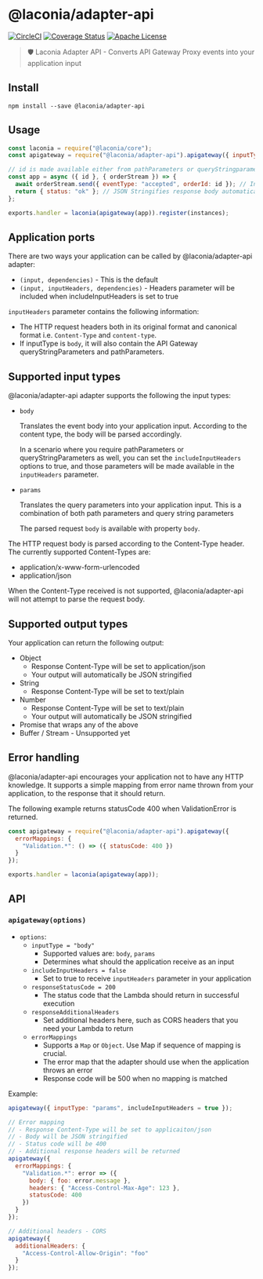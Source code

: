 # @laconia/adapter-api

[![CircleCI](https://circleci.com/gh/ceilfors/laconia/tree/master.svg?style=shield)](https://circleci.com/gh/ceilfors/laconia/tree/master)
[![Coverage Status](https://coveralls.io/repos/github/ceilfors/laconia/badge.svg?branch=master)](https://coveralls.io/github/ceilfors/laconia?branch=master)
[![Apache License](https://img.shields.io/badge/license-Apache-blue.svg)](LICENSE)

> 🛡️ Laconia Adapter API - Converts API Gateway Proxy events into your application input

## Install

```
npm install --save @laconia/adapter-api
```

## Usage

```js
const laconia = require("@laconia/core");
const apigateway = require("@laconia/adapter-api").apigateway({ inputType: "params" });

// id is made available either from pathParameters or queryStringparameters
const app = async ({ id }, { orderStream }) => {
  await orderStream.send({ eventType: "accepted", orderId: id }); // Interacts with registered dependency
  return { status: "ok" }; // JSON Stringifies response body automatically
};

exports.handler = laconia(apigateway(app)).register(instances);
```

## Application ports

There are two ways your application can be called by @laconia/adapter-api adapter:

* `(input, dependencies)` - This is the default
* `(input, inputHeaders, dependencies)` - Headers parameter will be included when includeInputHeaders is set to true

`inputHeaders` parameter contains the following information:

* The HTTP request headers both in its original format and canonical format i.e. `Content-Type` and `content-type`.
* If inputType is `body`, it will also contain the API Gateway queryStringParameters and pathParameters.

## Supported input types

@laconia/adapter-api adapter supports the following the input types:

* `body`

  Translates the event body into your application input. According to the content type, the body will be parsed accordingly.

  In a scenario where you require pathParameters or queryStringParameters as well, you can set the `includeInputHeaders` options to true, and those parameters will be made available in the `inputHeaders` parameter.

* `params`

  Translates the query parameters into your application input. This is a combination of both path parameters and query string parameters

  The parsed request `body` is available with property `body`.

The HTTP request body is parsed according to the Content-Type header. The currently supported Content-Types are:

* application/x-www-form-urlencoded
* application/json

When the Content-Type received is not supported, @laconia/adapter-api will not attempt to parse the request body.

## Supported output types

Your application can return the following output:

* Object
  * Response Content-Type will be set to application/json
  * Your output will automatically be JSON stringified
* String
  * Response Content-Type will be set to text/plain
* Number
  * Response Content-Type will be set to text/plain
  * Your output will automatically be JSON stringified
* Promise that wraps any of the above
* Buffer / Stream - Unsupported yet

## Error handling

@laconia/adapter-api encourages your application not to have any HTTP knowledge. It supports a simple mapping from error name thrown from your application, to the response that it should return.

The following example returns statusCode 400 when ValidationError is returned.

```js
const apigateway = require("@laconia/adapter-api").apigateway({
  errorMappings: {
    "Validation.*": () => ({ statusCode: 400 })
  }
});

exports.handler = laconia(apigateway(app));
```

## API

### `apigateway(options)`

* `options`:
  * `inputType = "body"`
    * Supported values are: `body`, `params`
    * Determines what should the application receive as an input
  * `includeInputHeaders = false`
    * Set to true to receive `inputHeaders` parameter in your application
  * `responseStatusCode = 200`
    * The status code that the Lambda should return in successful execution
  * `responseAdditionalHeaders`
    * Set additional headers here, such as CORS headers that you need your Lambda to return
  * `errorMappings`
    * Supports a `Map` or `Object`. Use Map if sequence of mapping is crucial.
    * The error map that the adapter should use when the application throws an error
    * Response code will be 500 when no mapping is matched

Example:

```js
apigateway({ inputType: "params", includeInputHeaders = true });

// Error mapping
// - Response Content-Type will be set to applicaiton/json
// - Body will be JSON stringified
// - Status code will be 400
// - Additional response headers will be returned
apigateway({
  errorMappings: {
    "Validation.*": error => ({
      body: { foo: error.message },
      headers: { "Access-Control-Max-Age": 123 },
      statusCode: 400
    })
  }
});

// Additional headers - CORS
apigateway({
  additionalHeaders: {
    "Access-Control-Allow-Origin": "foo"
  }
});
```
